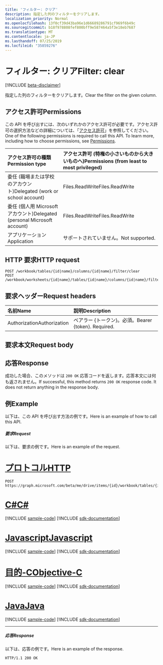 ```yaml
---
title: 'フィルター: クリア'
description: 指定した列のフィルターをクリアします。
localization_priority: Normal
ms.openlocfilehash: 13f0cf39d43ba96e1d66689286791cf969f6b49c
ms.sourcegitcommit: b18f978808fef800bff9e587464a5f3e18eb7687
ms.translationtype: MT
ms.contentlocale: ja-JP
ms.lasthandoff: 07/25/2019
ms.locfileid: "35859276"
---
```

# <a name="filter-clear"></a><span data-ttu-id="0bc17-103">フィルター: クリア</span><span class="sxs-lookup"><span data-stu-id="0bc17-103">Filter: clear</span></span>

[!INCLUDE [beta-disclaimer](../../includes/beta-disclaimer.md)]

<span data-ttu-id="0bc17-104">指定した列のフィルターをクリアします。</span><span class="sxs-lookup"><span data-stu-id="0bc17-104">Clear the filter on the given column.</span></span>
## <a name="permissions"></a><span data-ttu-id="0bc17-105">アクセス許可</span><span class="sxs-lookup"><span data-stu-id="0bc17-105">Permissions</span></span>
<span data-ttu-id="0bc17-p101">この API を呼び出すには、次のいずれかのアクセス許可が必要です。アクセス許可の選択方法などの詳細については、「[アクセス許可](/graph/permissions-reference)」を参照してください。</span><span class="sxs-lookup"><span data-stu-id="0bc17-p101">One of the following permissions is required to call this API. To learn more, including how to choose permissions, see [Permissions](/graph/permissions-reference).</span></span>

|<span data-ttu-id="0bc17-108">アクセス許可の種類</span><span class="sxs-lookup"><span data-stu-id="0bc17-108">Permission type</span></span>      | <span data-ttu-id="0bc17-109">アクセス許可 (特権の小さいものから大きいものへ)</span><span class="sxs-lookup"><span data-stu-id="0bc17-109">Permissions (from least to most privileged)</span></span>              |
|:--------------------|:---------------------------------------------------------|
|<span data-ttu-id="0bc17-110">委任 (職場または学校のアカウント)</span><span class="sxs-lookup"><span data-stu-id="0bc17-110">Delegated (work or school account)</span></span> | <span data-ttu-id="0bc17-111">Files.ReadWrite</span><span class="sxs-lookup"><span data-stu-id="0bc17-111">Files.ReadWrite</span></span>    |
|<span data-ttu-id="0bc17-112">委任 (個人用 Microsoft アカウント)</span><span class="sxs-lookup"><span data-stu-id="0bc17-112">Delegated (personal Microsoft account)</span></span> | <span data-ttu-id="0bc17-113">Files.ReadWrite</span><span class="sxs-lookup"><span data-stu-id="0bc17-113">Files.ReadWrite</span></span>    |
|<span data-ttu-id="0bc17-114">アプリケーション</span><span class="sxs-lookup"><span data-stu-id="0bc17-114">Application</span></span> | <span data-ttu-id="0bc17-115">サポートされていません。</span><span class="sxs-lookup"><span data-stu-id="0bc17-115">Not supported.</span></span> |

## <a name="http-request"></a><span data-ttu-id="0bc17-116">HTTP 要求</span><span class="sxs-lookup"><span data-stu-id="0bc17-116">HTTP request</span></span>
<!-- { "blockType": "ignored" } -->
```http
POST /workbook/tables/{id|name}/columns/{id|name}/filter/clear
POST /workbook/worksheets/{id|name}/tables/{id|name}/columns/{id|name}/filter/clear

```
## <a name="request-headers"></a><span data-ttu-id="0bc17-117">要求ヘッダー</span><span class="sxs-lookup"><span data-stu-id="0bc17-117">Request headers</span></span>
| <span data-ttu-id="0bc17-118">名前</span><span class="sxs-lookup"><span data-stu-id="0bc17-118">Name</span></span>       | <span data-ttu-id="0bc17-119">説明</span><span class="sxs-lookup"><span data-stu-id="0bc17-119">Description</span></span>|
|:---------------|:----------|
| <span data-ttu-id="0bc17-120">Authorization</span><span class="sxs-lookup"><span data-stu-id="0bc17-120">Authorization</span></span>  | <span data-ttu-id="0bc17-p102">ベアラー {トークン}。必須。</span><span class="sxs-lookup"><span data-stu-id="0bc17-p102">Bearer {token}. Required.</span></span> |

## <a name="request-body"></a><span data-ttu-id="0bc17-123">要求本文</span><span class="sxs-lookup"><span data-stu-id="0bc17-123">Request body</span></span>

## <a name="response"></a><span data-ttu-id="0bc17-124">応答</span><span class="sxs-lookup"><span data-stu-id="0bc17-124">Response</span></span>

<span data-ttu-id="0bc17-p103">成功した場合、このメソッドは `200 OK` 応答コードを返します。応答本文には何も返されません。</span><span class="sxs-lookup"><span data-stu-id="0bc17-p103">If successful, this method returns `200 OK` response code. It does not return anything in the response body.</span></span>

## <a name="example"></a><span data-ttu-id="0bc17-127">例</span><span class="sxs-lookup"><span data-stu-id="0bc17-127">Example</span></span>
<span data-ttu-id="0bc17-128">以下は、この API を呼び出す方法の例です。</span><span class="sxs-lookup"><span data-stu-id="0bc17-128">Here is an example of how to call this API.</span></span>
##### <a name="request"></a><span data-ttu-id="0bc17-129">要求</span><span class="sxs-lookup"><span data-stu-id="0bc17-129">Request</span></span>
<span data-ttu-id="0bc17-130">以下は、要求の例です。</span><span class="sxs-lookup"><span data-stu-id="0bc17-130">Here is an example of the request.</span></span>

# <a name="httptabhttp"></a>[<span data-ttu-id="0bc17-131">プロトコル</span><span class="sxs-lookup"><span data-stu-id="0bc17-131">HTTP</span></span>](#tab/http)
<!-- {
  "blockType": "request",
  "name": "filter_clear"
}-->
```http
POST https://graph.microsoft.com/beta/me/drive/items/{id}/workbook/tables/{id|name}/columns/{id|name}/filter/clear
```
# <a name="ctabcsharp"></a>[<span data-ttu-id="0bc17-132">C#</span><span class="sxs-lookup"><span data-stu-id="0bc17-132">C#</span></span>](#tab/csharp)
[!INCLUDE [sample-code](../includes/snippets/csharp/filter-clear-csharp-snippets.md)]
[!INCLUDE [sdk-documentation](../includes/snippets/snippets-sdk-documentation-link.md)]

# <a name="javascripttabjavascript"></a>[<span data-ttu-id="0bc17-133">Javascript</span><span class="sxs-lookup"><span data-stu-id="0bc17-133">Javascript</span></span>](#tab/javascript)
[!INCLUDE [sample-code](../includes/snippets/javascript/filter-clear-javascript-snippets.md)]
[!INCLUDE [sdk-documentation](../includes/snippets/snippets-sdk-documentation-link.md)]

# <a name="objective-ctabobjc"></a>[<span data-ttu-id="0bc17-134">目的-C</span><span class="sxs-lookup"><span data-stu-id="0bc17-134">Objective-C</span></span>](#tab/objc)
[!INCLUDE [sample-code](../includes/snippets/objc/filter-clear-objc-snippets.md)]
[!INCLUDE [sdk-documentation](../includes/snippets/snippets-sdk-documentation-link.md)]

# <a name="javatabjava"></a>[<span data-ttu-id="0bc17-135">Java</span><span class="sxs-lookup"><span data-stu-id="0bc17-135">Java</span></span>](#tab/java)
[!INCLUDE [sample-code](../includes/snippets/java/filter-clear-java-snippets.md)]
[!INCLUDE [sdk-documentation](../includes/snippets/snippets-sdk-documentation-link.md)]

---


##### <a name="response"></a><span data-ttu-id="0bc17-136">応答</span><span class="sxs-lookup"><span data-stu-id="0bc17-136">Response</span></span>
<span data-ttu-id="0bc17-137">以下は、応答の例です。</span><span class="sxs-lookup"><span data-stu-id="0bc17-137">Here is an example of the response.</span></span> 
<!-- {
  "blockType": "response",
  "truncated": true,
  "@odata.type": "microsoft.graph.none"
} -->
```http
HTTP/1.1 200 OK
```

<!-- uuid: 8fcb5dbc-d5aa-4681-8e31-b001d5168d79
2015-10-25 14:57:30 UTC -->
<!--
{
  "type": "#page.annotation",
  "description": "Filter: clear",
  "keywords": "",
  "section": "documentation",
  "tocPath": "",
  "suppressions": [
  ]
}
-->
